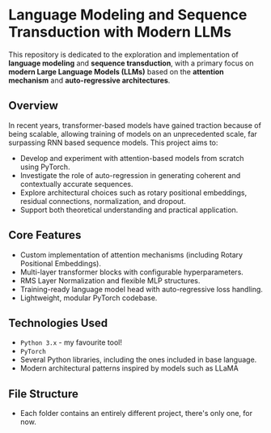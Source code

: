 # Language Modeling and Sequence Transduction with Modern LLMs

This repository is dedicated to the exploration and implementation of **language modeling** and **sequence transduction**, with a primary focus on **modern Large Language Models (LLMs)** based on the **attention mechanism** and **auto-regressive architectures**.

## Overview

In recent years, transformer-based models have gained traction because of being scalable, allowing training of models on an unprecedented scale, far surpassing RNN based sequence models. This project aims to:

- Develop and experiment with attention-based models from scratch using PyTorch.
- Investigate the role of auto-regression in generating coherent and contextually accurate sequences.
- Explore architectural choices such as rotary positional embeddings, residual connections, normalization, and dropout.
- Support both theoretical understanding and practical application.

## Core Features

- Custom implementation of attention mechanisms (including Rotary Positional Embeddings).
- Multi-layer transformer blocks with configurable hyperparameters.
- RMS Layer Normalization and flexible MLP structures.
- Training-ready language model head with auto-regressive loss handling.
- Lightweight, modular PyTorch codebase.

## Technologies Used

- `Python 3.x` - my favourite tool!
- `PyTorch`
- Several Python libraries, including the ones included in base language.
- Modern architectural patterns inspired by models such as LLaMA

## File Structure
- Each folder contains an entirely different project, there's only one, for now.

